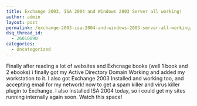 ```yaml
---
title: Exchange 2003, ISA 2004 and Windows 2003 Server all working!
author: admin
layout: post
permalink: /exchange-2003-isa-2004-and-windows-2003-server-all-working/
dsq_thread_id:
  - 26010890
categories:
  - Uncategorized
---
```

Finally after reading a lot of websites and Exhcnage books (well 1 book and 2 ebooks) i finally got my Active Directory Domain Working and added my workstation to it. I also got Exchange 2003 Installed and working too, and accepting email for my network! now to get a spam killer and virus killer plugin to Exchange. I also installed ISA 2004 today, so i could get my sites running internally again soon. Watch this space!